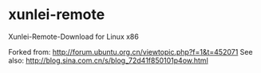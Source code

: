 xunlei-remote
=============

Xunlei-Remote-Download for Linux x86

Forked from: http://forum.ubuntu.org.cn/viewtopic.php?f=1&t=452071
See also: http://blog.sina.com.cn/s/blog_72d41f850101p4ow.html
